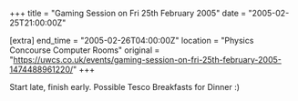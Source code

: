 +++
title = "Gaming Session on Fri 25th February 2005"
date = "2005-02-25T21:00:00Z"

[extra]
end_time = "2005-02-26T04:00:00Z"
location = "Physics Concourse Computer Rooms"
original = "https://uwcs.co.uk/events/gaming-session-on-fri-25th-february-2005-1474488961220/"
+++

Start late, finish early. Possible Tesco Breakfasts for Dinner :)

